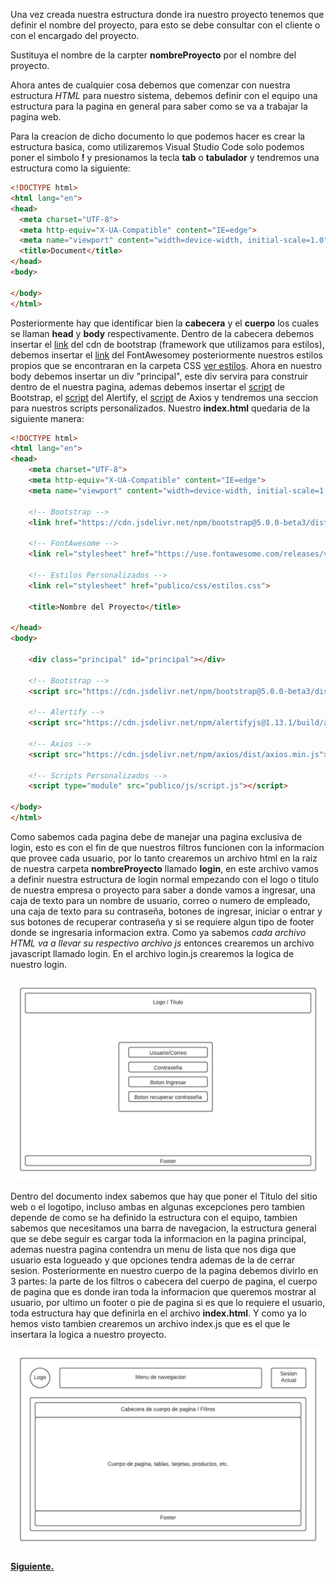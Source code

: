 Una vez creada nuestra estructura donde ira nuestro proyecto tenemos que definir el nombre del proyecto, para esto se debe consultar con el cliente o con el encargado del proyecto.

Sustituya el nombre de la carpter **nombreProyecto** por el nombre del proyecto.

Ahora antes de cualquier cosa debemos que comenzar con nuestra estructura *HTML* para nuestro sistema, debemos definir con el equipo una estructura para la pagina en general para saber como se va a trabajar la pagina web.

Para la creacion de dicho documento lo que podemos hacer es crear la estructura basica, como utilizaremos Visual Studio Code solo podemos poner el simbolo **!** y presionamos la tecla **tab** o **tabulador** y tendremos una estructura como la siguiente:

```html
<!DOCTYPE html>
<html lang="en">
<head>
  <meta charset="UTF-8">
  <meta http-equiv="X-UA-Compatible" content="IE=edge">
  <meta name="viewport" content="width=device-width, initial-scale=1.0">
  <title>Document</title>
</head>
<body>
  
</body>
</html>
```

Posteriormente hay que identificar bien la **cabecera** y el **cuerpo** los cuales se llaman **head** y **body** respectivamente. Dentro de la cabecera debemos insertar el [link]() del cdn de bootstrap (framework que utilizamos para estilos), debemos insertar el [link]() del FontAwesomey posteriormente nuestros estilos propios que se encontraran en la carpeta CSS [ver estilos](https://stribesart.github.io/Documentacion/tutorial-estilos.html). Ahora en nuestro body debemos insertar un div "principal", este div servira para construir dentro de el nuestra pagina, ademas debemos insertar el [script]() de Bootstrap, el [script]() del Alertify, el [script]() de Axios y tendremos una seccion para nuestros scripts personalizados. Nuestro **index.html** quedaria de la siguiente manera:

```html
<!DOCTYPE html>
<html lang="en">
<head>
    <meta charset="UTF-8">
    <meta http-equiv="X-UA-Compatible" content="IE=edge">
    <meta name="viewport" content="width=device-width, initial-scale=1.0">
    
    <!-- Bootstrap -->
    <link href="https://cdn.jsdelivr.net/npm/bootstrap@5.0.0-beta3/dist/css/bootstrap.min.css" rel="stylesheet" integrity="sha384-eOJMYsd53ii+scO/bJGFsiCZc+5NDVN2yr8+0RDqr0Ql0h+rP48ckxlpbzKgwra6" crossorigin="anonymous">

    <!-- FontAwesome -->
    <link rel="stylesheet" href="https://use.fontawesome.com/releases/v5.15.3/css/all.css" integrity="sha384-SZXxX4whJ79/gErwcOYf+zWLeJdY/qpuqC4cAa9rOGUstPomtqpuNWT9wdPEn2fk" crossorigin="anonymous">

    <!-- Estilos Personalizados -->
    <link rel="stylesheet" href="publico/css/estilos.css">

    <title>Nombre del Proyecto</title>

</head>
<body>

    <div class="principal" id="principal"></div>

    <!-- Bootstrap -->
    <script src="https://cdn.jsdelivr.net/npm/bootstrap@5.0.0-beta3/dist/js/bootstrap.bundle.min.js" integrity="sha384-JEW9xMcG8R+pH31jmWH6WWP0WintQrMb4s7ZOdauHnUtxwoG2vI5DkLtS3qm9Ekf" crossorigin="anonymous"></script>

    <!-- Alertify -->
    <script src="https://cdn.jsdelivr.net/npm/alertifyjs@1.13.1/build/alertify.min.js"></script>

    <!-- Axios -->
    <script src="https://cdn.jsdelivr.net/npm/axios/dist/axios.min.js"></script>
    
    <!-- Scripts Personalizados -->
    <script type="module" src="publico/js/script.js"></script>

</body>
</html>
```

Como sabemos cada pagina debe de manejar una pagina exclusiva de login, esto es con el fin de que nuestros filtros funcionen con la informacion que provee cada usuario, por lo tanto crearemos un archivo html en la raiz de nuestra carpeta **nombreProyecto** llamado **login**, en este archivo vamos a definir nuestra estructura de login normal empezando con el logo o titulo de nuestra empresa o proyecto para saber a donde vamos a ingresar, una caja de texto para un nombre de usuario, correo o numero de empleado, una caja de texto para su contraseña, botones de ingresar, iniciar o entrar y sus botones de recuperar contraseña y si se requiere algun tipo de footer donde se ingresaria informacion extra. Como ya sabemos *cada archivo HTML va a llevar su respectivo archivo js* entonces crearemos un archivo javascript llamado login. En el archivo login.js crearemos la logica de nuestro login.

![ImagenLogin](https://github.com/stribesart/Documentacion/blob/main/imagenes/OrganizacionArchivos/loginhtml.jpeg?raw=true)

Dentro del documento index sabemos que hay que poner el Titulo del sitio web o el logotipo, incluso ambas en algunas excepciones pero tambien depende de como se ha definido la estructura con el equipo, tambien sabemos que necesitamos una barra de navegacion, la estructura general que se debe seguir es cargar toda la informacion en la pagina principal, ademas nuestra pagina contendra un menu de lista que nos diga que usuario esta logueado y que opciones tendra ademas de la de cerrar sesion.  Posteriormente en nuestro cuerpo de la pagina debemos divirlo en 3 partes: la parte de los filtros o cabecera del cuerpo de pagina, el cuerpo de pagina que es donde iran toda la informacion que queremos mostrar al usuario, por ultimo un footer o pie de pagina si es que lo requiere el usuario, toda estructura hay que definirla en el archivo **index.html**. Y como ya lo hemos visto tambien crearemos un archivo index.js que es el que le insertara la logica a nuestro proyecto.

![Imagen que nos define la agrupacion de contenido](https://github.com/stribesart/Documentacion/blob/main/imagenes/OrganizacionArchivos/indexHTML.jpeg?raw=true)

**[Siguiente.](https://stribesart.github.io/Documentacion/tutorial-paso2.html)**